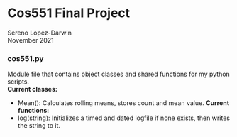 # Cos551 Final Project

Sereno Lopez-Darwin \
November 2021

### cos551.py

Module file that contains object classes and shared functions for my python scripts. \
**Current classes:** 
* Mean(): Calculates rolling means, stores count and mean value.
**Current functions:**
* log(string): Initializes a timed and dated logfile if none exists, then writes the string to it.